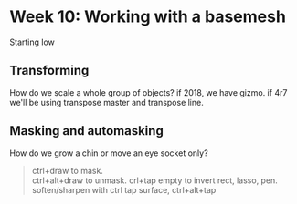 # Week 10: Working with a basemesh

Starting low

## Transforming

How do we scale a whole group of objects? if 2018, we have gizmo. if 4r7 we'll be using transpose master and transpose line. 

## Masking and automasking

How do we grow a chin or move an eye socket only?  

>ctrl+draw to mask.  
>ctrl+alt+draw to unmask. 
>crl+tap empty to invert
>rect, lasso, pen.
> soften/sharpen with ctrl tap surface, ctrl+alt+tap

